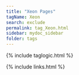 ```yaml
---
title: "Xeon Pages"
tagName: Xeon
search: exclude
permalink: tag_Xeon.html
sidebar: mydoc_sidebar
folder: tags
---
```

{% include taglogic.html %}

{% include links.html %}
